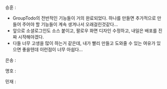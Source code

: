 승훈 :
- GroupTodo의 전반적인 기능들이 거의 완료되었다. 하나를 만들면 추가적으로 만들어 주어야 할 기능들이 계속 생겨나서 오래걸린것같다...
- 앞으로 소셜로그인도 소스 붙이고, 팔로우 화면 디자인 수정하고, 내일은 배포를 진짜 시작해야겠다.
- 다들 너무 고생을 많이 하는거 같은데, 내가 빨리 만들고 도와줄 수 있는 여유가 있으면 좋을텐데 이런점이 너무 아쉽다...

은송 :

명호 :

민재 :
